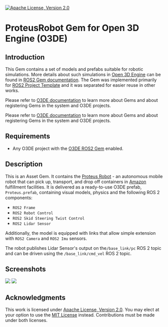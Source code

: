 [![Apache License, Version 2.0][apache_shield]][apache]

# ProteusRobot Gem for Open 3D Engine (O3DE)

## Introduction

This Gem contains a set of models and prefabs suitable for robotic simulations. More details about such simulations in [Open 3D Engine](https:://o3de.org) can be found in [ROS2 Gem documentation](https://github.com/o3de/o3de-extras/tree/development/Gems/ROS2). The Gem was implemented primarily for [ROS2 Project Template](https://github.com/o3de/o3de-extras/tree/development/Templates/Ros2ProjectTemplate) and it was separated for easier reuse in other works.

Please refer to [O3DE documentation](https://docs.o3de.org/docs/user-guide/gems/) to learn more about Gems and about registering Gems in the system and O3DE projects.

Please refer to [O3DE documentation](https://docs.o3de.org/docs/user-guide/gems/) to learn more about Gems and about registering Gems in the system and O3DE projects.

## Requirements
- Any O3DE project with the [O3DE ROS2 Gem](https://github.com/o3de/o3de-extras/tree/development/Gems/ROS2) enabled.

## Description
This is an Asset Gem. It contains the [Proteus Robot](https://robotsguide.com/robots/proteus) - an autonomous mobile robot that can pick up, transport, and drop off containers in [Amazon](https://www.aboutamazon.com) fulfillment facilities. It is delivered as a ready-to-use O3DE prefab, `Proteus.prefab`, containing visual models, physics and the following ROS 2 components:
- `ROS2 Frame`
- `ROS2 Robot Control`
- `ROS2 Skid Steering Twist Control`
- `ROS2 Lidar Sensor`

Additionally, the model is equipped with links that allow simple extension with `ROS2 Camera` and `ROS2 Imu` sensors.

The robot publishes Lidar Sensor's output on the`/base_link/pc` ROS 2 topic and can be driven using the `/base_link/cmd_vel` ROS 2 topic. 

## Screenshots
![](docs/images/front.png)
![](docs/images/back.png)

## Acknowledgments
This work is licensed under [Apache License, Version 2.0][apache]. You may elect at your option to use the [MIT License][mit] instead. Contributions must be made under both licenses.

[apache]: https://opensource.org/licenses/Apache-2.0
[mit]: https://opensource.org/licenses/MIT
[apache_shield]: https://img.shields.io/badge/License-Apache_2.0-blue.svg
